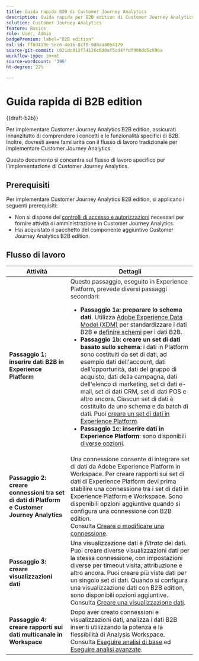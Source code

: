 ```yaml
---
title: Guida rapida B2B di Customer Journey Analytics
description: Guida rapida per B2B edition di Customer Journey Analytics.
solution: Customer Journey Analytics
feature: Basics
role: User, Admin
badgePremium: label="B2B edition"
exl-id: ff8d419e-5cc6-4e1b-8cf8-9dbaa8054179
source-git-commit: c021dc012f74126c6d0af5cd4ffdf908dd5c696a
workflow-type: tm+mt
source-wordcount: '396'
ht-degree: 22%

---
```


# Guida rapida di B2B edition

{{draft-b2b}}

Per implementare Customer Journey Analytics B2B edition, assicurati innanzitutto di comprendere i concetti e le funzionalità specifici di B2B. Inoltre, dovresti avere familiarità con il flusso di lavoro tradizionale per implementare Customer Journey Analytics.

Questo documento si concentra sul flusso di lavoro specifico per l’implementazione di Customer Journey Analytics.

## Prerequisiti

Per implementare Customer Journey Analytics B2B edition, si applicano i seguenti prerequisiti:

* Non si dispone dei [controlli di accesso e autorizzazioni](/help/technotes/access-control.md) necessari per fornire attività di amministrazione in Customer Journey Analytics.
* Hai acquistato il pacchetto del componente aggiuntivo Customer Journey Analytics B2B edition.


## Flusso di lavoro

| Attività | Dettagli |
| --- | --- |
| **Passaggio 1: inserire dati B2B in Experience Platform** | Questo passaggio, eseguito in Experience Platform, prevede diversi passaggi secondari:<ul><li>**Passaggio 1a: preparare lo schema dati**. Utilizza [Adobe Experience Data Model (XDM)](https://experienceleague.adobe.com/it/docs/experience-platform/xdm/home.html?lang=it) per standardizzare i dati B2B e [definire schemi](https://experienceleague.adobe.com/it/docs/experience-platform/rtcdp/schemas/b2b) per i dati B2B.</li><li>**Passaggio 1b: creare un set di dati basato sullo schema**: i dati in Platform sono costituiti da set di dati, ad esempio dati dell&#39;account, dati dell&#39;opportunità, dati del gruppo di acquisto, dati della campagna, dati dell&#39;elenco di marketing, set di dati e-mail, set di dati CRM, set di dati POS e altro ancora. Ciascun set di dati è costituito da uno schema e da batch di dati. Puoi [creare un set di dati in Experience Platform](https://experienceleague.adobe.com/docs/platform-learn/getting-started-for-data-architects-and-data-engineers/create-datasets.html?lang=it).</li><li>**Passaggio 1c: inserire dati in Experience Platform**: sono disponibili [diverse opzioni](https://experienceleague.adobe.com/it/docs/experience-platform/ingestion/home).</li></ul> |
| **Passaggio 2: creare connessioni tra set di dati di Platform e Customer Journey Analytics** | Una connessione consente di integrare set di dati da Adobe Experience Platform in Workspace. Per creare rapporti sui set di dati di Experience Platform devi prima stabilire una connessione tra i set di dati in Experience Platform e Workspace. Sono disponibili opzioni aggiuntive quando si configura una connessione con B2B edition. <br>Consulta [Creare o modificare una connessione](/help/connections/create-connection.md). |
| **Passaggio 3: creare visualizzazioni dati** | Una visualizzazione dati è *filtrata* dei dati. Puoi creare diverse visualizzazioni dati per la stessa connessione, con impostazioni diverse per timeout visita, attribuzione e altro ancora. Puoi creare più viste dati per un singolo set di dati. Quando si configura una visualizzazione dati con B2B edition, sono disponibili opzioni aggiuntive.<br>Consulta [Creare una visualizzazione dati](/help/data-views/create-dataview.md). |
| **Passaggio 4: creare rapporti sui dati multicanale in Workspace** | Dopo aver creato connessioni e visualizzazioni dati, analizza i dati B2B inseriti utilizzando la potenza e la flessibilità di Analysis Workspace.<br>Consulta [Eseguire analisi di base](/help/analysis-workspace/perform-basic-analysis.md) ed [Eseguire analisi avanzate](/help/analysis-workspace/perform-adv-analysis.md). |

<!--

## Use Case

The [B2B Use Case ](../data-ingestion/data-ingestion.md) document provides an example use case on how to implement Customer  Journey Analytics B2B Edition.

-->